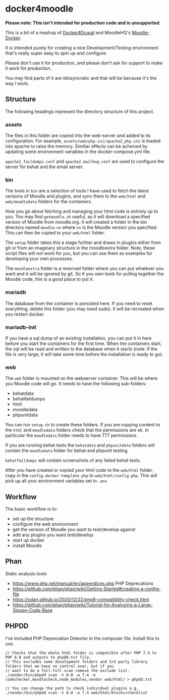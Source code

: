 # docker4moodle

**Please note: This isn't intended for production code and is unsupported.**

This is a bit of a mashup of [Docker4Drupal](https://github.com/Wodby/docker4drupal) and MoodleHQ's [Moodle-Docker](https://github.com/moodlehq/moodle-docker).

It is intended purely for creating a nice Development/Testing environment that's really super easy to spin up and configure.

Please don't use it for production, and please don't ask for support to make it work for production.

You may find parts of it are idiosyncratic and that will be because it's the way I work.

## Structure

The following headings represent the directory structure of this project.
### assets

The files in this folder are copied into the web-server and added to its configuration. For example, `assets/web/php-ini/apache2_php.ini` is loaded into apache to raise the memory. Similiar effects can be acheived by updating some environment variables in the docker-compose.yml file.

`apache2_faildumps.conf` and `apache2_mailhog.conf` are used to configure the server for behat and the email server.

### bin

The tools in `bin` are a selection of tools I have used to fetch the latest versions of Moodle and plugins, and sync them to the `web/html` and `web/moodledata` folders for the containers.

How you go about fetching and managing your html code is entirely up to you. You may find `getmoodle.sh` useful, as it will download a specified version of Moodle from moodle.org. It will created a folder in the bin directory named `moodle-nn` where `nn` is the Moodle version you specified. This can then be copied to your `web/html` folder.

The `setup` folder takes this a stage further and draws in plugins either from git or from an imaginary structure in the moodleextra folder. Note, these script files will not work for you, but you can use them as examples for developing your own processes.

The `moodleextra` folder is a reserved folder where you can put whatever you want and it will be ignored by git. So if you own tools for pulling together the Moodle code, this is a good place to put it.

### mariadb

The database from the container is persisted here. If you need to reset everything, delete this folder (you may need sudo). It will be recreated when you restart docker.

### mariadb-init

If you have a sql dump of an existing installation, you can put it in here before you start the containers for the first time. When the containers start, the sql will be read and written to the database when it starts (note: if the file is very large, it will take some time before the installation is ready to go).
### web

The `web` folder is mounted on the webserver container. This will be where you Moodle code will go. It needs to have the following sub-folders:

- behatdata
- behatfaildumps
- html
- moodledata
- phpunitdata

You can run `setup.sh` to create these folders. If you are copying content to the `html` and `moodledata` folders check that the permissions are ok. In particular the `moodledata` folder needs to have 777 permissions.

If you are running behat tests the `behatdata` and `phpunitdata` folders will contain the `moodledata` folder for behat and phpunit testing.

`behatfaildumps` will contain screenshots of any failed behat tests.

After you have created or copied your html code to the `web/html` folder, copy in the `config.docker-template.php` to `web/html/config.php`. This will pick up all your environment variables set in `.env`
## Workflow

The basic workflow is to:
- set up the structure
- configure the web environment
- get the version of Moodle you want to test/develop against
- add any plugins you want test/develop
- start up docker
- install Moodle

## Phan

Static analysis tools

* https://www.php.net/manual/en/appendices.php PHP Deprecations
* https://github.com/phan/phan/wiki/Getting-Started#creating-a-config-file
* https://odan.github.io/2020/12/22/php8-compatibility-check.html
* https://github.com/phan/phan/wiki/Tutorial-for-Analyzing-a-Large-Sloppy-Code-Base

## PHPDD

I've included PHP Deprecation Detector in the composer file. Install this to use.

```
// Checks that the whole html folder is compatible after PHP 7.4 to PHP 8.0 and outputs to php80.txt file.
// This excludes some development folders and 3rd party library folders that we have no control over, but if you
// want to do a full-full scan remove the exclude list.
./vendor/bin/phpdd scan -t 8.0 -a 7.4 -e codechecker,moodlecheck,node_modules,vendor web/html/ > phpdd.txt

// You can change the path to check individual plugins e.g.
./vendor/bin/phpdd scan -t 8.0 -a 7.4 web/html/blocks/checklist
```
